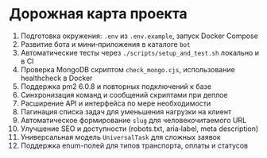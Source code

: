 <!-- Назначение файла: краткий план развития проекта. -->

# Дорожная карта проекта

1. Подготовка окружения: `.env` из `.env.example`, запуск Docker Compose
2. Развитие бота и мини‑приложения в каталоге `bot`
3. Автоматические тесты через `./scripts/setup_and_test.sh` локально и в CI
4. Проверка MongoDB скриптом `check_mongo.cjs`, использование healthcheck в Docker
5. Поддержка pm2 6.0.8 и повторных подключений к базе
6. Синхронизация команд и сообщений скриптами при деплое
7. Расширение API и интерфейса по мере необходимости
8. Пагинация списка задач для уменьшения нагрузки на клиент
9. Автоматическое формирование `slug` для человекочитаемого URL
10. Улучшение SEO и доступности (robots.txt, aria‑label, meta description)
11. Универсальная модель `UniversalTask` для сложных заявок
12. Поддержка enum-полей для типов транспорта, оплаты и статусов

